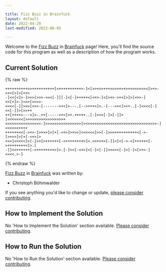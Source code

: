 ```yaml
---

title: Fizz Buzz in Brainfuck
layout: default
date: 2022-04-28
last-modified: 2022-06-05

---
```


Welcome to the [Fizz Buzz](https://sampleprograms.io/projects/fizz-buzz) in [Brainfuck](https://sampleprograms.io/languages/brainfuck) page! Here, you'll find the source code for this program as well as a description of how the program works.

## Current Solution

{% raw %}

```brainfuck
++++++++++>>++++++++++[<++++++++++>-]<[>>+>>+++>>>>+>+>+<<<<<<<<[>+>->+<[>]>[<+>
-]<<[<]>-]>>>[>>>-<<<[-]][-]<[-]+++++<[<+>-]<[>+>->+<[>]>[<+>-]<<[<]>-]>>>[>>>>-
<<<<[-]]>>>[>>>-[------->+<]>---.[-->+++<]>.-[--->+<]>++..[-]<<<<[-]<<[-]]>[>>++
++[++++>---<]>-.++[----->+<]>+.+++++..[-]<<<[-]<[-]]>[<<<<<<<[>>>>>>>>+>>>>>>>>+
<<<<<<<<<<<<<<<<-]>>>>>>>>>>>>>>>>[<<<<<<<<<<<<<<<<+>>>>>>>>>>>>>>>>-]<<<<<<++++
++++++<<[->+>-[>+>>]>[+[-<+>]>+>>]<<<<<<]>>[-]>>>++++++++++<[->-[>+>>]>[+[-<+>]>
+>>]<<<<<]>[-]>>[>++++++[-<++++++++>]<.<<+>+>[-]]<[<[->-<]++++++[->++++++++<]>.[
-]]<<++++++[-<++++++++>]<.[-]<<[-<+>]<[-]<[-]]<<<<<[-]<[-]<[<+>-]<<<<.>-]
```

{% endraw %}

[Fizz Buzz](https://sampleprograms.io/projects/fizz-buzz) in [Brainfuck](https://sampleprograms.io/languages/brainfuck) was written by:

- Christoph Böhmwalder

If you see anything you'd like to change or update, [please consider contributing](https://github.com/TheRenegadeCoder/sample-programs).

## How to Implement the Solution

No 'How to Implement the Solution' section available. [Please consider contributing](https://github.com/TheRenegadeCoder/sample-programs-website).

## How to Run the Solution

No 'How to Run the Solution' section available. [Please consider contributing](https://github.com/TheRenegadeCoder/sample-programs-website).